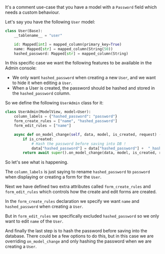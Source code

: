 It's a comment use-case that you have a model
with a `Password` field which needs a custom behaviour.

Let's say you have the following `User` model:

```py
class User(Base):
    __tablename__ = "user"

    id: Mapped[int] = mapped_column(primary_key=True)
    name: Mapped[str] = mapped_column(String(50))
    hashed_password: Mapped[str] = mapped_column(String)
```

In this specific case we want the following features to be available in the Admin console:

- We only want `hashed_password` when creating a new `User`, and we want to hide it when editing a `User`.
- When a User is created, the password should be hashed and stored in the `hashed_password` column.

So we define the following `UserAdmin` class for it:

```py
class UserAdmin(ModelView, model=User):
    column_labels = {"hashed_password": "password"}
    form_create_rules = ["name", "hashed_password"]
    form_edit_rules = ["name"]

    async def on_model_change(self, data, model, is_created, request) -> None:
        if is_created:
            # Hash the password before saving into DB !
            data["hashed_password"] = data["hashed_password"] +  "_hashed"
        return await super().on_model_change(data, model, is_created, request)

```

So let's see what is happening.

The `column_labels` is just saying to rename `hashed_password` to `password` when displaying or creating a form for the `User`.

Next we have defined two extra attributes called `form_create_rules` and `form_edit_rules` which
controls how the create and edit forms are created.

In the `form_create_rules` declaration we specify we want `name` and `hashed_password` when creating a `User`.

But in `form_edit_rules` we specifically excluded `hashed_password` so we only want to edit `name` of the `User`.

And finally the last step is to hash the password before saving into the database.
There could be a few options to do this, but in this case we are overriding `on_model_change` and only hashing the password
when we are creating a `User`.
